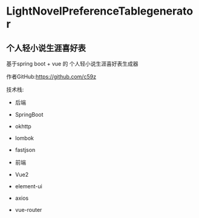# LightNovelPreferenceTablegenerator
## 个人轻小说生涯喜好表
基于spring boot + vue 的 个人轻小说生涯喜好表生成器

作者GitHub:https://github.com/c59z

技术栈:
 - 后端
- SpringBoot
- okhttp
- lombok
- fastjson

 - 前端
- Vue2
- element-ui
- axios
- vue-router

